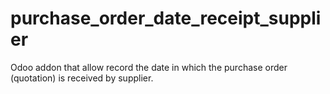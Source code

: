 # purchase_order_date_receipt_supplier
Odoo addon that allow record the date in which the purchase order (quotation) is received by supplier.
